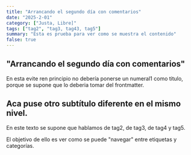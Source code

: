 ```yaml
---
title: "Arrancando el segundo día con comentarios"
date: "2025-2-01"
category: ["Justa, Libre]"
tags: ["tag2", "tag3, tag43, tag5"]
summary: "Esta es prueba para ver como se muestra el contenido"
false: true
---
```


## "Arrancando el segundo día con comentarios"

En esta evite ren principio no debería ponerse un numeral1 como titulo, porque se supone que lo deberia tomar del frontmatter.

## Aca puse otro subtítulo diferente en el mismo nivel. 

En este texto se supone que hablamos de tag2, de tag3, de tag4 y tag5.

El objetivo de ello es ver como se puede "navegar" entre etiquetas y categorías.

